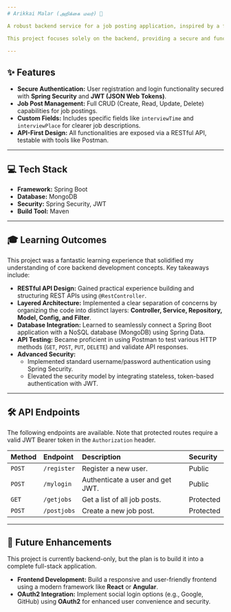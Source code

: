 ```yaml
---
# Arikkai Malar (அறிக்கை மலர்) 📰

A robust backend service for a job posting application, inspired by a full-stack project challenge from the [Telusko](https://www.youtube.com/@Telusko) YouTube channel. While the original project was a job portal, this version is reimagined as "Arikkai Malar" (Newspaper Blossom), a digital version of a newspaper's classifieds section for job advertisements.

This project focuses solely on the backend, providing a secure and functional set of API endpoints built with Spring Boot and MongoDB. It handles everything from user authentication to creating and searching for job postings.

---
```


## ✨ Features

* **Secure Authentication:** User registration and login functionality secured with **Spring Security** and **JWT (JSON Web Tokens)**.
* **Job Post Management:** Full CRUD (Create, Read, Update, Delete) capabilities for job postings.
* **Custom Fields:** Includes specific fields like `interviewTime` and `interviewPlace` for clearer job descriptions.
* **API-First Design:** All functionalities are exposed via a RESTful API, testable with tools like Postman.

---

## 💻 Tech Stack

* **Framework:** Spring Boot
* **Database:** MongoDB
* **Security:** Spring Security, JWT
* **Build Tool:** Maven

---

## 🎓 Learning Outcomes

This project was a fantastic learning experience that solidified my understanding of core backend development concepts. Key takeaways include:

* **RESTful API Design:** Gained practical experience building and structuring REST APIs using `@RestController`.
* **Layered Architecture:** Implemented a clear separation of concerns by organizing the code into distinct layers: **Controller, Service, Repository, Model, Config, and Filter**.
* **Database Integration:** Learned to seamlessly connect a Spring Boot application with a NoSQL database (MongoDB) using Spring Data.
* **API Testing:** Became proficient in using Postman to test various HTTP methods (`GET`, `POST`, `PUT`, `DELETE`) and validate API responses.
* **Advanced Security:**
    * Implemented standard username/password authentication using Spring Security.
    * Elevated the security model by integrating stateless, token-based authentication with JWT.

---

## 🛠️ API Endpoints

The following endpoints are available. Note that protected routes require a valid JWT Bearer token in the `Authorization` header.

| Method | Endpoint                  | Description                      | Security   |
| :----- | :------------------------ | :------------------------------- | :--------- |
| `POST` | `/register`               | Register a new user.             | Public     |
| `POST` | `/mylogin`                | Authenticate a user and get JWT. | Public     |
| `GET`  | `/getjobs`                | Get a list of all job posts.     | Protected  |
| `POST` | `/postjobs`               | Create a new job post.           | Protected  |

---

## 🚀 Future Enhancements

This project is currently backend-only, but the plan is to build it into a complete full-stack application.

* **Frontend Development:** Build a responsive and user-friendly frontend using a modern framework like **React** or **Angular**.
* **OAuth2 Integration:** Implement social login options (e.g., Google, GitHub) using **OAuth2** for enhanced user convenience and security.
